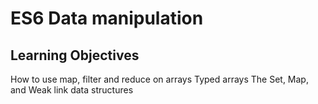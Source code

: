 # ES6 Data manipulation

## Learning Objectives
How to use map, filter and reduce on arrays
Typed arrays
The Set, Map, and Weak link data structures
